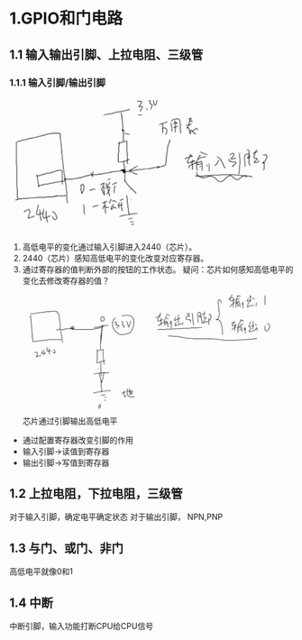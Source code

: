 # 1.GPIO和门电路
## 1.1 输入输出引脚、上拉电阻、三级管
### 1.1.1 输入引脚/输出引脚
![输入引脚](./image/输入引脚.png)
1. 高低电平的变化通过输入引脚进入2440（芯片）。
2. 2440（芯片）感知高低电平的变化改变对应寄存器。
3. 通过寄存器的值判断外部的按钮的工作状态。
疑问：芯片如何感知高低电平的变化去修改寄存器的值？
![输出引脚](./image/输出引脚.png)
 芯片通过引脚输出高低电平

- 通过配置寄存器改变引脚的作用
- 输入引脚->读值到寄存器
- 输出引脚->写值到寄存器
## 1.2 上拉电阻，下拉电阻，三级管
对于输入引脚，确定电平确定状态
对于输出引脚，
NPN,PNP
## 1.3 与门、或门、非门
高低电平就像0和1

## 1.4 中断
中断引脚，输入功能打断CPU给CPU信号
